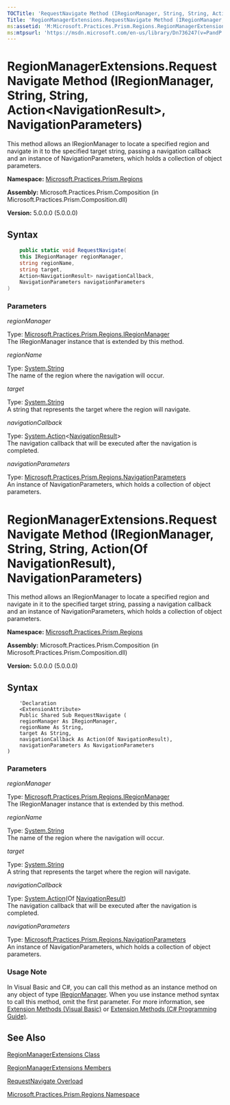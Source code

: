 ```yaml
---
TOCTitle: 'RequestNavigate Method (IRegionManager, String, String, Action(NavigationResult), NavigationParameters)'
Title: 'RegionManagerExtensions.RequestNavigate Method (IRegionManager, String, String, Action(NavigationResult), NavigationParameters) (Microsoft.Practices.Prism.Regions)'
ms:assetid: 'M:Microsoft.Practices.Prism.Regions.RegionManagerExtensions.RequestNavigate(Microsoft.Practices.Prism.Regions.IRegionManager,System.String,System.String,System.Action{Microsoft.Practices.Prism.Regions.NavigationResult},Microsoft.Practices.Prism.Regions.NavigationParameters)'
ms:mtpsurl: 'https://msdn.microsoft.com/en-us/library/Dn736247(v=PandP.50)'
---
```


# RegionManagerExtensions.RequestNavigate Method (IRegionManager, String, String, Action&lt;NavigationResult&gt;, NavigationParameters)

This method allows an IRegionManager to locate a specified region and navigate in it to the specified target string, passing a navigation callback and an instance of NavigationParameters, which holds a collection of object parameters.

**Namespace:** [Microsoft.Practices.Prism.Regions](/patterns-practices/reference/mspp-regions-namespace)

**Assembly:** Microsoft.Practices.Prism.Composition (in Microsoft.Practices.Prism.Composition.dll) 

**Version:** 5.0.0.0 (5.0.0.0)

## Syntax

```C#
	public static void RequestNavigate(
	this IRegionManager regionManager,
	string regionName,
	string target,
	Action<NavigationResult> navigationCallback,
	NavigationParameters navigationParameters
)
```

### Parameters

*regionManager*

Type: [Microsoft.Practices.Prism.Regions.IRegionManager](/patterns-practices/reference/iregionmanager-interface-mspp-regions)<br/>
The IRegionManager instance that is extended by this method.

*regionName*  

Type: [System.String](http://msdn.microsoft.com/en-us/library/s1wwdcbf)<br/>
The name of the region where the navigation will occur.

*target*  

Type: [System.String](http://msdn.microsoft.com/en-us/library/s1wwdcbf)<br/>
A string that represents the target where the region will navigate.

*navigationCallback*  

Type: [System.Action](http://msdn.microsoft.com/en-us/library/018hxwa8)&lt;[NavigationResult](/patterns-practices/reference/navigationresult-class-mspp-regions)><br/>
The navigation callback that will be executed after the navigation is completed.

*navigationParameters*

Type: [Microsoft.Practices.Prism.Regions.NavigationParameters](/patterns-practices/reference/navigationparameters-class-mspp-regions)<br/>
An instance of NavigationParameters, which holds a collection of object parameters.

# RegionManagerExtensions.RequestNavigate Method (IRegionManager, String, String, Action(Of NavigationResult), NavigationParameters)

This method allows an IRegionManager to locate a specified region and navigate in it to the specified target string, passing a navigation callback and an instance of NavigationParameters, which holds a collection of object parameters.

**Namespace:** [Microsoft.Practices.Prism.Regions](/patterns-practices/reference/mspp-regions-namespace)

**Assembly:** Microsoft.Practices.Prism.Composition (in Microsoft.Practices.Prism.Composition.dll) 

**Version:** 5.0.0.0 (5.0.0.0)

## Syntax

```VB
	'Declaration
	<ExtensionAttribute> 
	Public Shared Sub RequestNavigate ( 
	regionManager As IRegionManager,
	regionName As String,
	target As String,
	navigationCallback As Action(Of NavigationResult),
	navigationParameters As NavigationParameters
)
```

### Parameters

*regionManager*

Type: [Microsoft.Practices.Prism.Regions.IRegionManager](/patterns-practices/reference/iregionmanager-interface-mspp-regions)<br/>
The IRegionManager instance that is extended by this method.

*regionName*

Type: [System.String](http://msdn.microsoft.com/en-us/library/s1wwdcbf)<br/>
The name of the region where the navigation will occur.

*target*

Type: [System.String](http://msdn.microsoft.com/en-us/library/s1wwdcbf)<br/>
A string that represents the target where the region will navigate.

*navigationCallback*

Type: [System.Action](http://msdn.microsoft.com/en-us/library/018hxwa8)(Of [NavigationResult](/patterns-practices/reference/navigationresult-class-mspp-regions))<br/>
The navigation callback that will be executed after the navigation is completed.

*navigationParameters*

Type: [Microsoft.Practices.Prism.Regions.NavigationParameters](/patterns-practices/reference/navigationparameters-class-mspp-regions)<br/>
An instance of NavigationParameters, which holds a collection of object parameters.

### Usage Note

In Visual Basic and C#, you can call this method as an instance method on any object of type [IRegionManager](/patterns-practices/reference/iregionmanager-interface-mspp-regions). When you use instance method syntax to call this method, omit the first parameter. For more information, see [Extension Methods (Visual Basic)](https://msdn.microsoft.com/en-us/library/bb384936.aspx) or [Extension Methods (C\# Programming Guide)](https://msdn.microsoft.com/en-us/library/bb383977.aspx).

## See Also

[RegionManagerExtensions Class](/patterns-practices/reference/regionmanagerextensions-class-mspp-regions)

[RegionManagerExtensions Members](/patterns-practices/reference/regionmanagerextensions-members-mspp-regions)

[RequestNavigate Overload](/patterns-practices/reference/regionmanagerextensions-requestnavigate-method-mspp-regions)

[Microsoft.Practices.Prism.Regions Namespace](/patterns-practices/reference/mspp-regions-namespace)
